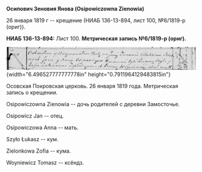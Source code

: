 **Осипович Зеновия Янова (Osipowiczowna Zienowia)**

26 января 1819 г -- крещение (НИАБ 136-13-894, лист 100, №6/1819-р
(ориг)).

**НИАБ 136-13-894:** Лист 100. **Метрическая запись №6/1819-р (ориг).**

![](./media/fc342978c4c57eb71e08e5d81a8d4dd1f078da13.png){width="6.496527777777778in"
height="0.7911964129483815in"}

Осовская Покровская церковь. 26 января 1819 года. Метрическая запись о
крещении.

Osipowiczowna Zienowia -- дочь родителей с деревни Замосточье.

Osipowicz Jan -- отец.

Osipowiczowa Anna -- мать.

Szyło Łukasz -- кум.

Zielonkowa Zofia -- кума.

Woyniewicz Tomasz -- ксёндз.

